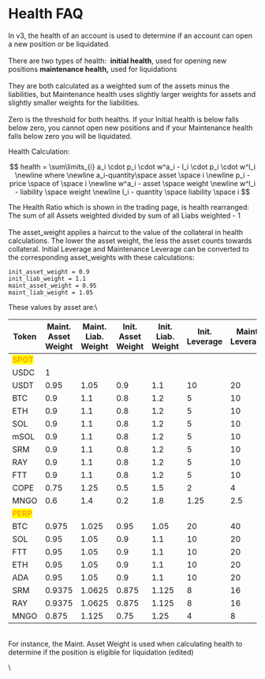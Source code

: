 # Health FAQ

In v3, the health of an account is used to determine if an account can open a new position or be liquidated. \
\
There are two types of health:  **initial health**, used for opening new positions **maintenance health,** used for liquidations   \
\
They are both calculated as a weighted sum of the assets minus the liabilities, but Maintenance health uses slightly larger weights for assets and slightly smaller weights for the liabilities.\
\
Zero is the threshold for both healths. If your Initial health is below falls below zero, you cannot open new positions and if your Maintenance health falls below zero you will be liquidated.

Health Calculation:&#x20;

$$
health = \sum\limits_{i} a_i \cdot p_i \cdot w^a_i - l_i \cdot p_i \cdot w^l_i \newline
where \newline a_i-quantity\space asset \space i \newline p_i - price \space of \space i
\newline w^a_i - asset \space weight
\newline w^l_i - liability \space weight
\newline l_i - quantity \space liability \space i
$$

The Health Ratio which is shown in the trading page, is health rearranged: The sum of all Assets weighted divided by sum of all Liabs weighted - 1\
\
The asset\_weight applies a haircut to the value of the collateral in health calculations. The lower the asset weight, the less the asset counts towards collateral. Initial Leverage and Maintenance Leverage can be converted to the corresponding asset\_weights with these calculations:

```
init_asset_weight = 0.9
init_liab_weight = 1.1
maint_asset_weight = 0.95
maint_liab_weight = 1.05
```

These values by asset are:\


| Token                                        | Maint. Asset Weight | Maint. Liab. Weight | Init. Asset Weight | Init. Liab. Weight | Init. Leverage | Maint. Leverage |
| -------------------------------------------- | ------------------- | ------------------- | ------------------ | ------------------ | -------------- | --------------- |
| <mark style="color:orange;">**SPOT**</mark>  |                     |                     |                    |                    |                |                 |
| USDC                                         | 1                   |                     |                    |                    |                |                 |
| USDT                                         | 0.95                | 1.05                | 0.9                | 1.1                | 10             | 20              |
| BTC                                          | 0.9                 | 1.1                 | 0.8                | 1.2                | 5              | 10              |
| ETH                                          | 0.9                 | 1.1                 | 0.8                | 1.2                | 5              | 10              |
| SOL                                          | 0.9                 | 1.1                 | 0.8                | 1.2                | 5              | 10              |
| mSOL                                         | 0.9                 | 1.1                 | 0.8                | 1.2                | 5              | 10              |
| SRM                                          | 0.9                 | 1.1                 | 0.8                | 1.2                | 5              | 10              |
| RAY                                          | 0.9                 | 1.1                 | 0.8                | 1.2                | 5              | 10              |
| FTT                                          | 0.9                 | 1.1                 | 0.8                | 1.2                | 5              | 10              |
| COPE                                         | 0.75                | 1.25                | 0.5                | 1.5                | 2              | 4               |
| MNGO                                         | 0.6                 | 1.4                 | 0.2                | 1.8                | 1.25           | 2.5             |
| <mark style="color:orange;">**PERP**</mark>  |                     |                     |                    |                    |                |                 |
| BTC                                          | 0.975               | 1.025               | 0.95               | 1.05               | 20             | 40              |
| SOL                                          | 0.95                | 1.05                | 0.9                | 1.1                | 10             | 20              |
| FTT                                          | 0.95                | 1.05                | 0.9                | 1.1                | 10             | 20              |
| ETH                                          | 0.95                | 1.05                | 0.9                | 1.1                | 10             | 20              |
| ADA                                          | 0.95                | 1.05                | 0.9                | 1.1                | 10             | 20              |
| SRM                                          | 0.9375              | 1.0625              | 0.875              | 1.125              | 8              | 16              |
| RAY                                          | 0.9375              | 1.0625              | 0.875              | 1.125              | 8              | 16              |
| MNGO                                         | 0.875               | 1.125               | 0.75               | 1.25               | 4              | 8               |

\
For instance, the Maint. Asset Weight is used when calculating health to determine if the position is eligible for liquidation (edited)

\




